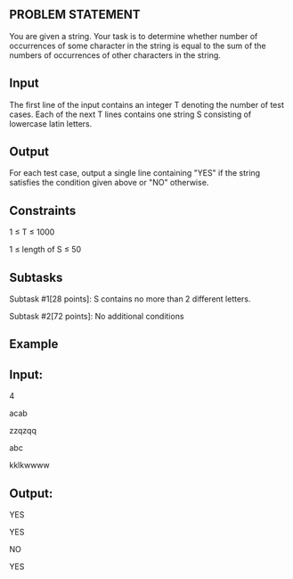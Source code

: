 ## PROBLEM STATEMENT


You are given a string. Your task is to determine whether number of occurrences of some character 
in the string is equal to the sum of the numbers of occurrences of other characters in the string. 

## Input

The first line of the input contains an integer T denoting the number of test cases. Each of the 
next T lines contains one string S consisting of lowercase latin letters.

## Output

For each test case, output a single line containing "YES" if the string satisfies the condition 
given above or "NO" otherwise.

## Constraints

1 ≤ T ≤ 1000

1 ≤ length of S ≤ 50

## Subtasks

Subtask #1[28 points]: S contains no more than 2 different letters.

Subtask #2[72 points]: No additional conditions

## Example

## Input:

4


acab

zzqzqq

abc

kklkwwww

## Output:

YES

YES

NO

YES
